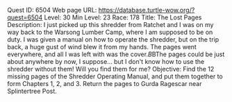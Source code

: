 Quest ID: 6504
Web page URL: https://database.turtle-wow.org/?quest=6504
Level: 30
Min Level: 23
Race: 178
Title: The Lost Pages
Description: I just picked up this shredder from Ratchet and I was on my way back to the Warsong Lumber Camp, where I am supposed to be on duty. I was given a manual on how to operate the shredder, but on the trip back, a huge gust of wind blew it from my hands. The pages went everywhere, and all I was left with was the cover.$B$BThe pages could be just about anywhere by now, I suppose... but I don't know how to use the shredder without them! Will you find them for me?
Objective: Find the 12 missing pages of the Shredder Operating Manual, and put them together to form Chapters 1, 2, and 3. Return the pages to Gurda Ragescar near Splintertree Post.
